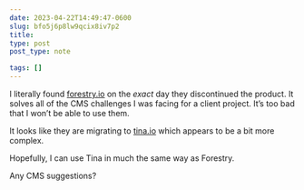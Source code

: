 ```yaml
---
date: 2023-04-22T14:49:47-0600
slug: bfo5j6p8lw9qcix8iv7p2
title: 
type: post
post_type: note

tags: []
---
```

I literally found [forestry.io](https://forestry.io/) on the *exact* day they discontinued the product. It solves all of the CMS challenges I was facing for a client project. It’s too bad that I won’t be able to use them.


It looks like they are migrating to [tina.io](https://tina.io/) which appears to be a bit more complex.


Hopefully, I can use Tina in much the same way as Forestry.


Any CMS suggestions?



